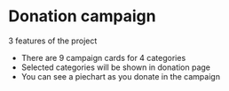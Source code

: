 # Donation campaign

3 features of the project
- There are 9 campaign cards for 4 categories
- Selected categories will be shown in donation page
- You can see a piechart as you donate in the campaign


